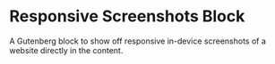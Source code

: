 # Responsive Screenshots Block
A Gutenberg block to show off responsive in-device screenshots of a website directly in the content.

